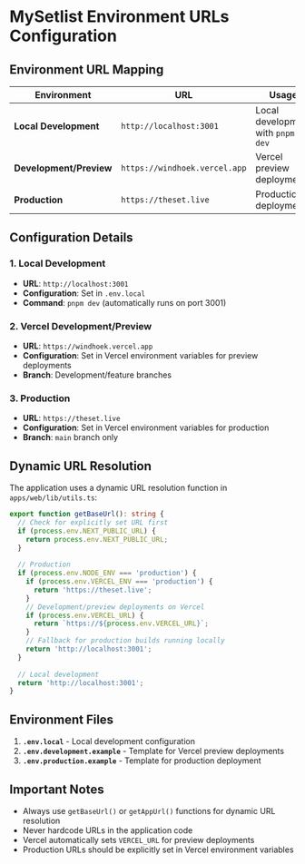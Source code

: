 # MySetlist Environment URLs Configuration

## Environment URL Mapping

| Environment | URL | Usage |
|------------|-----|-------|
| **Local Development** | `http://localhost:3001` | Local development with `pnpm dev` |
| **Development/Preview** | `https://windhoek.vercel.app` | Vercel preview deployments |
| **Production** | `https://theset.live` | Production deployment |

## Configuration Details

### 1. Local Development
- **URL**: `http://localhost:3001`
- **Configuration**: Set in `.env.local`
- **Command**: `pnpm dev` (automatically runs on port 3001)

### 2. Vercel Development/Preview
- **URL**: `https://windhoek.vercel.app`
- **Configuration**: Set in Vercel environment variables for preview deployments
- **Branch**: Development/feature branches

### 3. Production
- **URL**: `https://theset.live`
- **Configuration**: Set in Vercel environment variables for production
- **Branch**: `main` branch only

## Dynamic URL Resolution

The application uses a dynamic URL resolution function in `apps/web/lib/utils.ts`:

```typescript
export function getBaseUrl(): string {
  // Check for explicitly set URL first
  if (process.env.NEXT_PUBLIC_URL) {
    return process.env.NEXT_PUBLIC_URL;
  }
  
  // Production
  if (process.env.NODE_ENV === 'production') {
    if (process.env.VERCEL_ENV === 'production') {
      return 'https://theset.live';
    }
    // Development/preview deployments on Vercel
    if (process.env.VERCEL_URL) {
      return `https://${process.env.VERCEL_URL}`;
    }
    // Fallback for production builds running locally
    return 'http://localhost:3001';
  }
  
  // Local development
  return 'http://localhost:3001';
}
```

## Environment Files

1. **`.env.local`** - Local development configuration
2. **`.env.development.example`** - Template for Vercel preview deployments
3. **`.env.production.example`** - Template for production deployment

## Important Notes

- Always use `getBaseUrl()` or `getAppUrl()` functions for dynamic URL resolution
- Never hardcode URLs in the application code
- Vercel automatically sets `VERCEL_URL` for preview deployments
- Production URLs should be explicitly set in Vercel environment variables